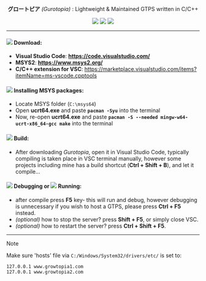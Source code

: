 <div align="center">

**グロートピア** *(Gurotopia)* : Lightweight & Maintained GTPS written in C/C++

[![](https://github.com/GT-api/GT.api/actions/workflows/make.yml/badge.svg?branch=main&event=push)](https://github.com/GT-api/GT.api/actions/workflows/make.yml)
[![](https://app.codacy.com/project/badge/Grade/fa8603d6ec2b4485b8e24817ef23ca21)](https://app.codacy.com/gh/gurotopia/gurotopia/dashboard?utm_source=gh&utm_medium=referral&utm_content=&utm_campaign=Badge_grade)
[![](https://dcbadge.limes.pink/api/server/zzWHgzaF7J?style=flat)](https://discord.gg/zzWHgzaF7J)

</div>

***
#### ![](https://github.com/microsoft/vscode-icons/blob/main/icons/dark/checklist.svg) Download:
   - **Visual Studio Code**:  **https://code.visualstudio.com/**
   - **MSYS2**:  **https://www.msys2.org/**
   - **C/C++ extension for VSC**: https://marketplace.visualstudio.com/items?itemName=ms-vscode.cpptools

#### ![](https://github.com/microsoft/vscode-icons/blob/main/icons/dark/archive.svg) Installing MSYS packages:
   - Locate MSYS folder (`C:\msys64`)
   - Open **ucrt64.exe** and paste **`pacman -Syu`** into the terminal
   - Now, re-open **ucrt64.exe** and paste **`pacman -S --needed mingw-w64-ucrt-x86_64-gcc make`** into the terminal

#### ![](https://github.com/microsoft/vscode-icons/blob/main/icons/dark/build.svg) Build:
   - After downloading *Gurotopia*, open it in Visual Studio Code, typically compiling is taken place in VSC terminal manually, however some projects including mine has a build shortcut (**Ctrl + Shift + B**), and let it compile...

#### ![](https://github.com/microsoft/vscode-icons/blob/main/icons/dark/debug-alt-small.svg) Debugging or ![](https://github.com/microsoft/vscode-icons/blob/main/icons/dark/run.svg) Running:
   - after compile press **F5** key- this will run and debug, however debugging is unnecessary if you wish to host a GTPS, please press **Ctrl + F5** instead.
   - *(optional)* how to stop the server? press **Shift + F5**, or simply close VSC.
   - *(optional)* how to restart the server? press **Ctrl + Shift + F5**.
***

> [!NOTE]
> Make sure 'hosts' file via `C:/Windows/System32/drivers/etc/` is set to:
> ```
> 127.0.0.1 www.growtopia1.com
> 127.0.0.1 www.growtopia2.com
> ```
